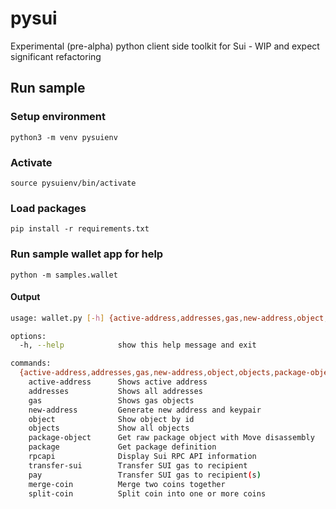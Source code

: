 # pysui

Experimental (pre-alpha) python client side toolkit for Sui - WIP and expect significant refactoring

## Run sample
### Setup environment
`python3 -m venv pysuienv`

### Activate
`source pysuienv/bin/activate`

### Load packages
`pip install -r requirements.txt`

### Run sample wallet app for help
`python -m samples.wallet`

#### Output
```bash
usage: wallet.py [-h] {active-address,addresses,gas,new-address,object,objects,package-object,package,rpcapi,transfer-sui,pay,merge-coin,split-coin} ...

options:
  -h, --help            show this help message and exit

commands:
  {active-address,addresses,gas,new-address,object,objects,package-object,package,rpcapi,transfer-sui,pay,merge-coin,split-coin}
    active-address      Shows active address
    addresses           Shows all addresses
    gas                 Shows gas objects
    new-address         Generate new address and keypair
    object              Show object by id
    objects             Show all objects
    package-object      Get raw package object with Move disassembly
    package             Get package definition
    rpcapi              Display Sui RPC API information
    transfer-sui        Transfer SUI gas to recipient
    pay                 Transfer SUI gas to recipient(s)
    merge-coin          Merge two coins together
    split-coin          Split coin into one or more coins
```